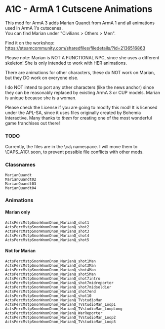 # A1C - ArmA 1 Cutscene Animations
This mod for ArmA 3 adds Marian Quandt from ArmA 1 and all animations used in ArmA 1's cutscenes.  
You can find Marian under "Civilians > Others > Men".  

Find it on the workshop: https://steamcommunity.com/sharedfiles/filedetails/?id=2136516863

Please note: Marian is NOT A FUNCTIONAL NPC, since she uses a different skeleton! 
She is only intended to work with HER animations.  

There are animations for other characters, these do NOT work on Marian, but they DO work on everyone else.

I do NOT intend to port any other characters (like the news anchor) since they can be reasonably replaced by existing ArmA 3 or CUP models.
Marian is unique because she is a woman.

Please check the License if you are going to modify this mod! It is licensed under the APL-SA, since it uses files originally created by Bohemia Interactive.
Many thanks to *them* for creating one of the most wonderful game franchises out there!


### TODO
Currently, the files are in the \ca\ namespace. I will move them to \CAPS_A1C\ soon, to prevent possible file conflicts with other mods.

### Classnames
`MarianQuandt`  
`MarianQuandt02`  
`MarianQuandt03`   
`MarianQuandt04`  

### Animations
#### Marian only
`ActsPercMstpSnonWnonDnon_MarianQ_shot1`
`ActsPercMstpSnonWnonDnon_MarianQ_shot2`
`ActsPercMstpSnonWnonDnon_MarianQ_shot3`
`ActsPercMstpSnonWnonDnon_MarianQ_shot4`
`ActsPercMstpSnonWnonDnon_MarianQ_shot5`

#### Not for Marian
`ActsPercMstpSnonWnonDnon_MarianQ_shot1Man`
`ActsPercMstpSnonWnonDnon_MarianQ_shot3Man`
`ActsPercMstpSnonWnonDnon_MarianQ_shot4Man`
`ActsPercMstpSnonWnonDnon_MarianQ_shot5Man`
`ActsPercMstpSnonWnonDnon_MarianQ_shot7intro`
`ActsPercMstpSnonWnonDnon_MarianQ_shot7midreporter`
`ActsPercMstpSnonWnonDnon_MarianQ_shot7midsoldier`
`ActsPercMstpSnonWnonDnon_MarianQ_shot7end`
`ActsPercMstpSnonWnonDnon_MarianQ_shot10`
`ActsPercMstpSnonWnonDnon_MarianQ_TVstudioMan`
`ActsPercMstpSnonWnonDnon_MarianQ_TVstudioMan_Loop1`
`ActsPercMstpSnonWnonDnon_MarianQ_TVstudioMan_LoopLong`
`ActsPercMstpSnonWnonDnon_MarianQ_WarReporter`
`ActsPercMstpSnonWnonDnon_MarianQ_TVstudioMan_Loop2`
`ActsPercMstpSnonWnonDnon_MarianQ_TVstudioMan_Loop3`
